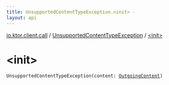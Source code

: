 ```yaml
---
title: UnsupportedContentTypeException.<init> - 
layout: api
---
```


<div class='api-docs-breadcrumbs'><a href="../index.html">io.ktor.client.call</a> / <a href="index.html">UnsupportedContentTypeException</a> / <a href="./-init-.html">&lt;init&gt;</a></div>

# &lt;init&gt;

<div class="signature"><code><span class="identifier">UnsupportedContentTypeException</span><span class="symbol">(</span><span class="parameterName" id="io.ktor.client.call.UnsupportedContentTypeException$<init>(io.ktor.http.content.OutgoingContent)/content">content</span><span class="symbol">:</span>&nbsp;<a href="../../io.ktor.http.content/-outgoing-content/index.html"><span class="identifier">OutgoingContent</span></a><span class="symbol">)</span></code></div>
